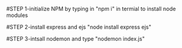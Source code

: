 #STEP 1-initialize NPM by typing in "npm i" in termial to install node modules

#STEP 2-install express and ejs "node install express ejs"

#STEP 3-intsall nodemon and type "nodemon index.js"
